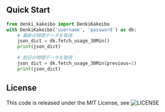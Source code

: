 
## Quick Start

```python
from denki_kakeibo import DenkiKakeibo
with DenkiKakeibo('username', 'password') as dk:
    # 最新の時間データを取得
    json_dict = dk.fetch_usage_30Min()
    print(json_dict)

    # 前日の時間データを取得
    json_dict = dk.fetch_usage_30Min(previous=1)
    print(json_dict)

```

## License
This code is released under the MIT License, see ![LICENSE](LICENSE)
